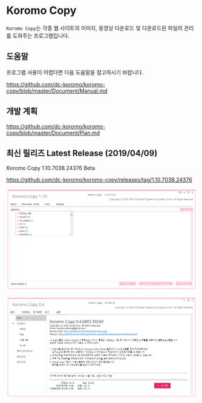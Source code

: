 # Koromo Copy

`Koromo Copy`는 각종 웹 사이트의 이미지, 동영상 다운로드 및 다운로드된 파일의 관리를 도와주는 프로그램입니다.

## 도움말

프로그램 사용이 어렵다면 다음 도움말을 참고하시기 바랍니다.

https://github.com/dc-koromo/koromo-copy/blob/master/Document/Manual.md

## 개발 계획

https://github.com/dc-koromo/koromo-copy/blob/master/Document/Plan.md

## 최신 릴리즈 Latest Release (2019/04/09)

Koromo Copy 1.10.7038.24376 Beta

https://github.com/dc-koromo/koromo-copy/releases/tag/1.10.7038.24376

![hitomi history](Document/Images/1.png)

![hitomi history](Document/Images/2.png)
